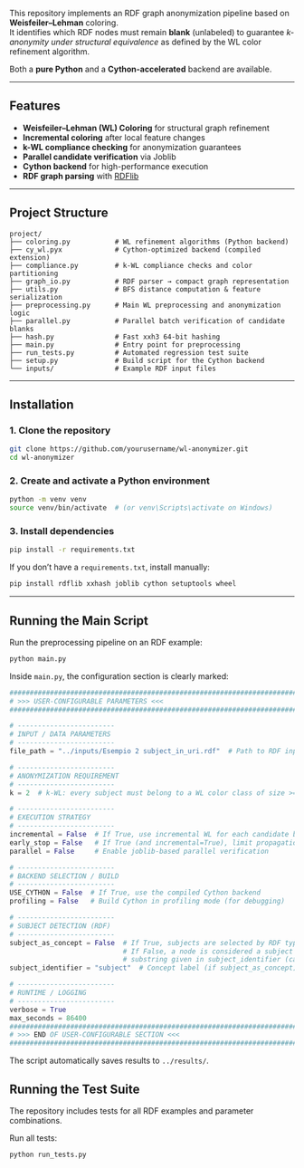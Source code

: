 This repository implements an RDF graph anonymization pipeline based on **Weisfeiler–Lehman** coloring.  
It identifies which RDF nodes must remain **blank** (unlabeled) to guarantee *k-anonymity under structural equivalence* as defined by the WL color refinement algorithm.

Both a **pure Python** and a **Cython-accelerated** backend are available.

---

## Features

- **Weisfeiler–Lehman (WL) Coloring** for structural graph refinement  
- **Incremental coloring** after local feature changes  
- **k-WL compliance checking** for anonymization guarantees  
- **Parallel candidate verification** via Joblib  
- **Cython backend** for high-performance execution  
- **RDF graph parsing** with [RDFlib](https://github.com/RDFLib/rdflib)

---

## Project Structure

```
project/
├── coloring.py           # WL refinement algorithms (Python backend)
├── cy_wl.pyx             # Cython-optimized backend (compiled extension)
├── compliance.py         # k-WL compliance checks and color partitioning
├── graph_io.py           # RDF parser → compact graph representation
├── utils.py              # BFS distance computation & feature serialization
├── preprocessing.py      # Main WL preprocessing and anonymization logic
├── parallel.py           # Parallel batch verification of candidate blanks
├── hash.py               # Fast xxh3 64-bit hashing
├── main.py               # Entry point for preprocessing
├── run_tests.py          # Automated regression test suite
├── setup.py              # Build script for the Cython backend
└── inputs/               # Example RDF input files
```

---

## Installation

### 1. Clone the repository
```bash
git clone https://github.com/yourusername/wl-anonymizer.git
cd wl-anonymizer
```

### 2. Create and activate a Python environment
```bash
python -m venv venv
source venv/bin/activate  # (or venv\Scripts\activate on Windows)
```

### 3. Install dependencies
```bash
pip install -r requirements.txt
```

If you don’t have a `requirements.txt`, install manually:
```bash
pip install rdflib xxhash joblib cython setuptools wheel
```

---

## Running the Main Script

Run the preprocessing pipeline on an RDF example:

```bash
python main.py
```

Inside `main.py`, the configuration section is clearly marked:

```python
###########################################################################
# >>> USER-CONFIGURABLE PARAMETERS <<<                                    #
###########################################################################

# ------------------------
# INPUT / DATA PARAMETERS
# ------------------------
file_path = "../inputs/Esempio 2 subject_in_uri.rdf"  # Path to RDF input

# ------------------------
# ANONYMIZATION REQUIREMENT
# ------------------------
k = 2  # k-WL: every subject must belong to a WL color class of size >= k

# ------------------------
# EXECUTION STRATEGY
# ------------------------
incremental = False  # If True, use incremental WL for each candidate blank
early_stop = False   # If True (and incremental=True), limit propagation
parallel = False     # Enable joblib-based parallel verification

# ------------------------
# BACKEND SELECTION / BUILD
# ------------------------
USE_CYTHON = False  # If True, use the compiled Cython backend
profiling = False   # Build Cython in profiling mode (for debugging)

# ------------------------
# SUBJECT DETECTION (RDF)
# ------------------------
subject_as_concept = False  # If True, subjects are selected by RDF type concept == subject_identifier.
                            # If False, a node is considered a subject only if its URI contains the
                            # substring given in subject_identifier (case-sensitive).
subject_identifier = "subject"  # Concept label (if subject_as_concept) OR URI substring for subjects

# ------------------------
# RUNTIME / LOGGING
# ------------------------
verbose = True
max_seconds = 86400
###########################################################################
# >>> END OF USER-CONFIGURABLE SECTION <<<                                #
###########################################################################
```

The script automatically saves results to `../results/`.


## Running the Test Suite

The repository includes tests for all RDF examples and parameter combinations.

Run all tests:
```bash
python run_tests.py
```
